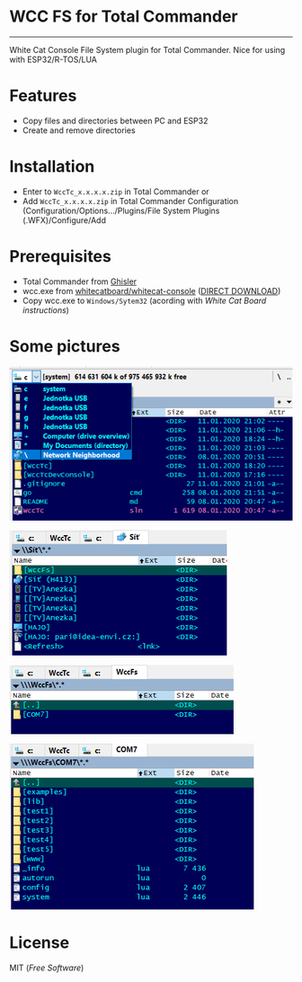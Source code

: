 # WCC FS for Total Commander
---
White Cat Console File System plugin for Total Commander.
Nice for using with ESP32/R-TOS/LUA

# Features
  - Copy files and directories between PC and ESP32
  - Create and remove directories

# Installation
  - Enter to ```WccTc_x.x.x.x.zip``` in Total Commander
  or
  - Add ```WccTc_x.x.x.x.zip``` in Total Commander Configuration (Configuration/Options.../Plugins/File System Plugins (.WFX)/Configure/Add

# Prerequisites
  - Total Commander from [Ghisler](https://www.ghisler.com/)
  - wcc.exe from [whitecatboard/whitecat-console](https://github.com/whitecatboard/whitecat-console) ([DIRECT DOWNLOAD](http://downloads.whitecatboard.org/console/windows/wcc.exe))
  - Copy wcc.exe to ```Windows/Sytem32``` (acording with *White Cat Board instructions*)

# Some pictures
![](https://github.com/xPaRi/WccTc/blob/master/pictures/pick_000.png)

![](https://github.com/xPaRi/WccTc/blob/master/pictures/pick_001.png) 

![](https://github.com/xPaRi/WccTc/blob/master/pictures/pick_002.png) 

![](https://github.com/xPaRi/WccTc/blob/master/pictures/pick_003.png) 

# License
MIT (*Free Software*)
